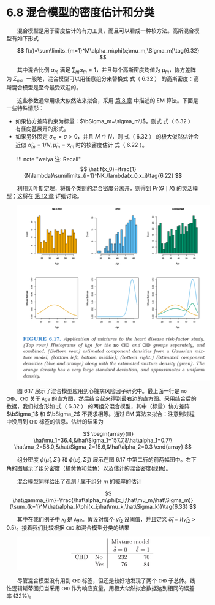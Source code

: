 # 6.8 混合模型的密度估计和分类

<style>p{text-indent:2em;2}</style>

<style>p{text-indent:2em;2}</style>

混合模型是用于密度估计的有力工具，而且可以看成一种核方法。高斯混合模型有如下形式

$$
f(x)=\sum\limits_{m=1}^M\alpha_m\phi(x;\mu_m,\Sigma_m)\tag{6.32}
$$

其中混合比例 $\alpha_m$ 满足 $\sum_m\alpha_m=1$，并且每个高斯密度均值为 $\mu_m$，协方差阵为 $\Sigma_m$。一般地，混合模型可以用任意组分来替换式 式（ 6.32 ） 的高斯密度：高斯混合模型是至今最受欢迎的。

这些参数通常用极大似然法来拟合，采用 [第 8 章](/08-Model-Inference-and-Averaging/8.5-The-EM-Algorithm/index.html) 中描述的 EM 算法。下面是一些特殊情形：

- 如果协方差阵约束为标量：$\bSigma_m=\sigma_m\I$，则式 式（ 6.32 ） 有径向基展开的形式。
- 如果另外固定 $\sigma_m=\sigma>0$，并且 $M\uparrow N$，则 式（ 6.32 ） 的极大似然估计会近似 $\hat\alpha_m=1/N,\hat\mu_m=x_m$ 时的核密度估计 式（ 6.22 ）。

!!! note "weiya 注: Recall"
    $$
    \hat f(x_0)=\frac{1}{N\lambda}\sum\limits_{i=1}^NK_\lambda(x_0,x_i)\tag{6.22}
    $$

利用贝叶斯定理，将每个类别的混合密度分离开，则得到 $\mathrm{Pr}(G\mid X)$ 的灵活模型；这将在 [第 12 章](/12-Support-Vector-Machines-and-Flexible-Discriminants/12.1-Introduction/index.html) 详细讨论。

![](../img/06/fig6.17.png)

图 6.17 展示了混合模型应用到心脏病风险因子研究中。最上面一行是 `no CHD`、`CHD` 关于 `Age` 的直方图，然后结合起来得到最右边的直方图。采用结合后的数据，我们拟合形如 式（ 6.32 ） 的两组分混合模型，其中（标量）协方差阵 $\bSigma_1$ 和 $\bSigma_2$ 不要求相等。通过 EM 算法来拟合：注意到过程中没用到 `CHD` 标签的信息。估计的结果为

$$
\begin{array}{lll}
\hat\mu_1=36.4,&\hat\Sigma_1=157.7,&\hat\alpha_1=0.7\\
\hat\mu_2=58.0,&\hat\Sigma_2=15.6,&\hat\alpha_2=0.3
\end{array}
$$

组分密度 $\phi(\hat\mu_1,\hat\Sigma_1)$ 和 $\phi(\hat\mu_2,\hat\Sigma_2)$ 展示在图 6.17 中第二行的前两幅图中。右下角的图展示了组分密度（橘黄色和蓝色）以及估计的混合密度(绿色)。

混合模型同样给出了观测 $i$ 属于组分 $m$ 的概率的估计

$$
\hat\gamma_{im}=\frac{\hat\alpha_m\phi(x_i;\hat\mu_m,\hat\Sigma_m)}{\sum_{k=1}^M\hat\alpha_k\phi(x_i;\hat\mu_k,\hat\Sigma_k)}\tag{6.33}
$$

其中在我们例子中 $x_i$ 是 `Age`。假设对每个 $\hat\gamma_{i2}$ 设阈值，并且定义 $\hat\delta_i=I(\hat\gamma_{i2}>0.5)$。接着我们比较根据 `CHD` 和混合模型分类的结果

![](../img/06/res.p215.png)

尽管混合模型没有用到 `CHD` 标签，但还是较好地发现了两个 `CHD` 子总体。线性逻辑斯蒂回归当采用 `CHD` 作为响应变量，用极大似然拟合数据达到相同的误差率 $(32\%)$。
